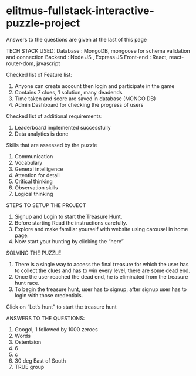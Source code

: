 # elitmus-fullstack-interactive-puzzle-project

Answers to the questions are given at the last of this page

TECH STACK USED: 
Database : MongoDB, mongoose for schema validation and connection
Backend : Node JS , Express JS
Front-end : React, react-router-dom, javascript

Checked list of Feature list:
1. Anyone can create account then login and participate in the game
2. Contains 7 clues, 1 solution, many deadends
3. Time taken and score are saved in database (MONGO DB)
4. Admin Dashboard for checking the progress of users

Checked list of additional requirements:
1. Leaderboard implemented successfully
2. Data analytics is done


Skills that are assessed by the puzzle
1. Communication
2. Vocabulary
3. General intelligence
4. Attention for detail
5. Critical thinking
6. Observation skills
7. Logical thinking

STEPS TO SETUP THE PROJECT
1.	Signup and Login to start the Treasure Hunt.
2.	Before starting Read the instructions carefully.
3.	Explore and make familiar yourself with website using carousel in home page.
4.	Now start your hunting by clicking the “here” 

SOLVING THE PUZZLE
1. There is a single way to access the final treasure for which the user has to collect the clues and has to win every level, there are some dead end.
2. Once the user reached the dead end, he is eliminated from the treasure hunt race.
3. To begin the treasure hunt, user has to signup, after signup user has to login with those credentials.

Click on “Let’s hunt” to start the treasure hunt

ANSWERS TO THE QUESTIONS:

1. Googol, 1 followed by 1000 zeroes
2. Words
3. Ostentaion
4. 6
5. c
6. 30 deg East of South
7. TRUE group



